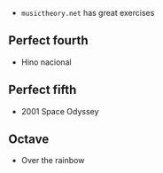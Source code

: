 - `musictheory.net` has great exercises
## Perfect fourth
- Hino nacional
## Perfect fifth
- 2001 Space Odyssey
## Octave
- Over the rainbow